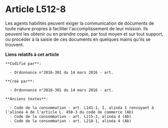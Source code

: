 # Article L512-8

Les agents habilités peuvent exiger la communication de documents de toute nature propres à faciliter l'accomplissement de
leur mission. Ils peuvent les obtenir ou en prendre copie, par tout moyen et sur tout support, ou procéder à la saisie de ces
documents en quelques mains qu'ils se trouvent.

**Liens relatifs à cet article**

	**Codifié par**:

	  - Ordonnance n°2016-301 du 14 mars 2016 - art.

	**Créé par**:

	  - Ordonnance n°2016-301 du 14 mars 2016 - art.

	**Anciens textes**:

	  - Code de la consommation - art. L141-1, I, alinéa 1 renvoyant à l'alinéa 4 de l'article L. 450-3 du code de commerce (Ab)
	  - Code de la consommation - art. L215-3, alinéa 4 (Ab)
	  - Code de la consommation - art. L218-1, alinéa 4 (Ab)
